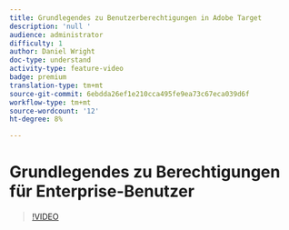 ```yaml
---
title: Grundlegendes zu Benutzerberechtigungen in Adobe Target
description: 'null '
audience: administrator
difficulty: 1
author: Daniel Wright
doc-type: understand
activity-type: feature-video
badge: premium
translation-type: tm+mt
source-git-commit: 6ebdda26ef1e210cca495fe9ea73c67eca039d6f
workflow-type: tm+mt
source-wordcount: '12'
ht-degree: 8%

---
```



# Grundlegendes zu Berechtigungen für Enterprise-Benutzer

>[!VIDEO](https://video.tv.adobe.com/v/19042/?quality=12)